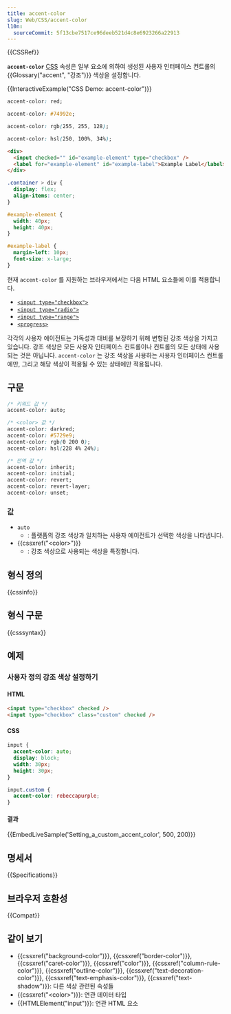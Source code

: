 ```yaml
---
title: accent-color
slug: Web/CSS/accent-color
l10n:
  sourceCommit: 5f13cbe7517ce96deeb521d4c8e6923266a22913
---
```


{{CSSRef}}

**`accent-color`** [CSS](/ko/docs/Web/CSS) 속성은 일부 요소에 의하여 생성된 사용자 인터페이스 컨트롤의 {{Glossary("accent", "강조")}} 색상을 설정합니다.

{{InteractiveExample("CSS Demo: accent-color")}}

```css interactive-example-choice
accent-color: red;
```

```css interactive-example-choice
accent-color: #74992e;
```

```css interactive-example-choice
accent-color: rgb(255, 255, 128);
```

```css interactive-example-choice
accent-color: hsl(250, 100%, 34%);
```

```html interactive-example
<div>
  <input checked="" id="example-element" type="checkbox" />
  <label for="example-element" id="example-label">Example Label</label>
</div>
```

```css interactive-example
.container > div {
  display: flex;
  align-items: center;
}

#example-element {
  width: 40px;
  height: 40px;
}

#example-label {
  margin-left: 10px;
  font-size: x-large;
}
```

현재 `accent-color` 를 지원하는 브라우저에서는 다음 HTML 요소들에 이를 적용합니다.

- [`<input type="checkbox">`](/ko/docs/Web/HTML/Element/input/checkbox)
- [`<input type="radio">`](/ko/docs/Web/HTML/Element/input/radio)
- [`<input type="range">`](/ko/docs/Web/HTML/Element/input/range)
- [`<progress>`](/ko/docs/Web/HTML/Element/progress)

각각의 사용자 에이전트는 가독성과 대비를 보장하기 위해 변형된 강조 색상을 가지고 있습니다. 강조 색상은 모든 사용자 인터페이스 컨트롤이나 컨트롤의 모든 상태에 사용되는 것은 아닙니다. `accent-color` 는 강조 색상을 사용하는 사용자 인터페이스 컨트롤에만, 그리고 해당 색상이 적용될 수 있는 상태에만 적용됩니다.

## 구문

```css
/* 키워드 값 */
accent-color: auto;

/* <color> 값 */
accent-color: darkred;
accent-color: #5729e9;
accent-color: rgb(0 200 0);
accent-color: hsl(228 4% 24%);

/* 전역 값 */
accent-color: inherit;
accent-color: initial;
accent-color: revert;
accent-color: revert-layer;
accent-color: unset;
```

### 값

- `auto`
  - : 플랫폼의 강조 색상과 일치하는 사용자 에이전트가 선택한 색상을 나타냅니다.
- {{cssxref("&lt;color&gt;")}}
  - : 강조 색상으로 사용되는 색상을 특정합니다.

## 형식 정의

{{cssinfo}}

## 형식 구문

{{csssyntax}}

## 예제

### 사용자 정의 강조 색상 설정하기

#### HTML

```html
<input type="checkbox" checked />
<input type="checkbox" class="custom" checked />
```

#### CSS

```css
input {
  accent-color: auto;
  display: block;
  width: 30px;
  height: 30px;
}

input.custom {
  accent-color: rebeccapurple;
}
```

#### 결과

{{EmbedLiveSample('Setting_a_custom_accent_color', 500, 200)}}

## 명세서

{{Specifications}}

## 브라우저 호환성

{{Compat}}

## 같이 보기

- {{cssxref("background-color")}}, {{cssxref("border-color")}}, {{cssxref("caret-color")}}, {{cssxref("color")}}, {{cssxref("column-rule-color")}}, {{cssxref("outline-color")}}, {{cssxref("text-decoration-color")}}, {{cssxref("text-emphasis-color")}}, {{cssxref("text-shadow")}}: 다른 색상 관련된 속성들
- {{cssxref("&lt;color&gt;")}}: 연관 데이터 타입
- {{HTMLElement("input")}}: 연관 HTML 요소
